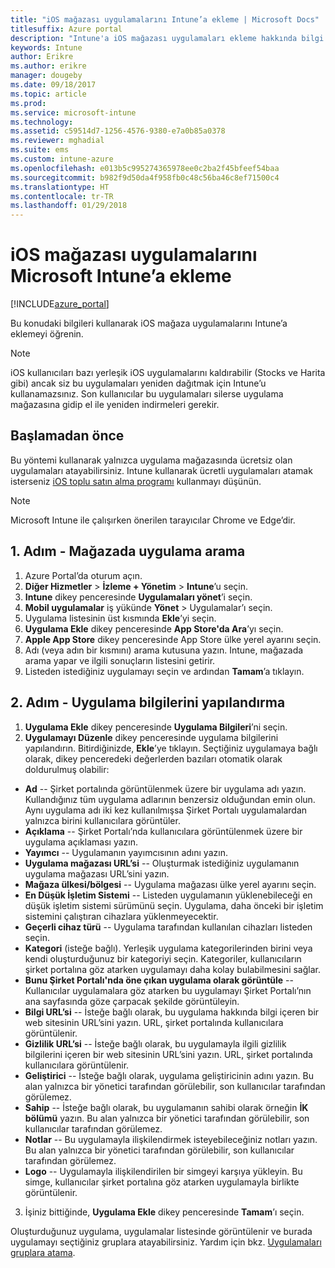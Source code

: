 ```yaml
---
title: "iOS mağazası uygulamalarını Intune’a ekleme | Microsoft Docs"
titlesuffix: Azure portal
description: "Intune'a iOS mağazası uygulamaları ekleme hakkında bilgi edinin.\""
keywords: Intune
author: Erikre
ms.author: erikre
manager: dougeby
ms.date: 09/18/2017
ms.topic: article
ms.prod: 
ms.service: microsoft-intune
ms.technology: 
ms.assetid: c59514d7-1256-4576-9380-e7a0b85a0378
ms.reviewer: mghadial
ms.suite: ems
ms.custom: intune-azure
ms.openlocfilehash: e013b5c995274365978ee0c2ba2f45bfeef54baa
ms.sourcegitcommit: b982f9d50da4f958fb0c48c56ba46c8ef71500c4
ms.translationtype: HT
ms.contentlocale: tr-TR
ms.lasthandoff: 01/29/2018
---
```

# <a name="how-to-add-ios-store-apps-to-microsoft-intune"></a>iOS mağazası uygulamalarını Microsoft Intune’a ekleme

[!INCLUDE[azure_portal](./includes/azure_portal.md)]


Bu konudaki bilgileri kullanarak iOS mağaza uygulamalarını Intune’a eklemeyi öğrenin.

>[!NOTE]
>iOS kullanıcıları bazı yerleşik iOS uygulamalarını kaldırabilir (Stocks ve Harita gibi) ancak siz bu uygulamaları yeniden dağıtmak için Intune’u kullanamazsınız. Son kullanıcılar bu uygulamaları silerse uygulama mağazasına gidip el ile yeniden indirmeleri gerekir.

## <a name="before-you-start"></a>Başlamadan önce

Bu yöntemi kullanarak yalnızca uygulama mağazasında ücretsiz olan uygulamaları atayabilirsiniz. Intune kullanarak ücretli uygulamaları atamak isterseniz [iOS toplu satın alma programı](vpp-apps-ios.md) kullanmayı düşünün.

>[!NOTE]
>Microsoft Intune ile çalışırken önerilen tarayıcılar Chrome ve Edge’dir.

## <a name="step-1---search-for-the-app-in-the-store"></a>1. Adım - Mağazada uygulama arama

1. Azure Portal’da oturum açın.
2. **Diğer Hizmetler** > **İzleme + Yönetim** > **Intune**’u seçin.
3. **Intune** dikey penceresinde **Uygulamaları yönet**’i seçin.
4. **Mobil uygulamalar** iş yükünde **Yönet** > Uygulamalar’ı seçin.
5. Uygulama listesinin üst kısmında **Ekle**’yi seçin.
6. **Uygulama Ekle** dikey penceresinde **App Store'da Ara**’yı seçin.
7. **Apple App Store** dikey penceresinde App Store ülke yerel ayarını seçin.
8. Adı (veya adın bir kısmını) arama kutusuna yazın. Intune, mağazada arama yapar ve ilgili sonuçların listesini getirir.
9. Listeden istediğiniz uygulamayı seçin ve ardından **Tamam**’a tıklayın.

## <a name="step-2---configure-app-information"></a>2. Adım - Uygulama bilgilerini yapılandırma

1. **Uygulama Ekle** dikey penceresinde **Uygulama Bilgileri**’ni seçin.
2. **Uygulamayı Düzenle** dikey penceresinde uygulama bilgilerini yapılandırın. Bitirdiğinizde, **Ekle**’ye tıklayın. Seçtiğiniz uygulamaya bağlı olarak, dikey penceredeki değerlerden bazıları otomatik olarak doldurulmuş olabilir:
- **Ad** -- Şirket portalında görüntülenmek üzere bir uygulama adı yazın. Kullandığınız tüm uygulama adlarının benzersiz olduğundan emin olun. Aynı uygulama adı iki kez kullanılmışsa Şirket Portalı uygulamalardan yalnızca birini kullanıcılara görüntüler.
- **Açıklama** -- Şirket Portalı’nda kullanıcılara görüntülenmek üzere bir uygulama açıklaması yazın.
- **Yayımcı** -- Uygulamanın yayımcısının adını yazın.
- **Uygulama mağazası URL’si** -- Oluşturmak istediğiniz uygulamanın uygulama mağazası URL’sini yazın.
- **Mağaza ülkesi/bölgesi** -- Uygulama mağazası ülke yerel ayarını seçin.
- **En Düşük İşletim Sistemi** -- Listeden uygulamanın yüklenebileceği en düşük işletim sistemi sürümünü seçin. Uygulama, daha önceki bir işletim sistemini çalıştıran cihazlara yüklenmeyecektir.
- **Geçerli cihaz türü** -- Uygulama tarafından kullanılan cihazları listeden seçin.
- **Kategori** (isteğe bağlı). Yerleşik uygulama kategorilerinden birini veya kendi oluşturduğunuz bir kategoriyi seçin. Kategoriler, kullanıcıların şirket portalına göz atarken uygulamayı daha kolay bulabilmesini sağlar.
- **Bunu Şirket Portalı'nda öne çıkan uygulama olarak görüntüle** -- Kullanıcılar uygulamalara göz atarken bu uygulamayı Şirket Portalı’nın ana sayfasında göze çarpacak şekilde görüntüleyin.
- **Bilgi URL’si** -- İsteğe bağlı olarak, bu uygulama hakkında bilgi içeren bir web sitesinin URL’sini yazın. URL, şirket portalında kullanıcılara görüntülenir.
- **Gizlilik URL’si** -- İsteğe bağlı olarak, bu uygulamayla ilgili gizlilik bilgilerini içeren bir web sitesinin URL’sini yazın. URL, şirket portalında kullanıcılara görüntülenir.
- **Geliştirici** -- İsteğe bağlı olarak, uygulama geliştiricinin adını yazın. Bu alan yalnızca bir yönetici tarafından görülebilir, son kullanıcılar tarafından görülemez.
- **Sahip** -- İsteğe bağlı olarak, bu uygulamanın sahibi olarak örneğin **İK bölümü** yazın.  Bu alan yalnızca bir yönetici tarafından görülebilir, son kullanıcılar tarafından görülemez.
- **Notlar** -- Bu uygulamayla ilişkilendirmek isteyebileceğiniz notları yazın. Bu alan yalnızca bir yönetici tarafından görülebilir, son kullanıcılar tarafından görülemez.
- **Logo** -- Uygulamayla ilişkilendirilen bir simgeyi karşıya yükleyin. Bu simge, kullanıcılar şirket portalına göz atarken uygulamayla birlikte görüntülenir.
3. İşiniz bittiğinde, **Uygulama Ekle** dikey penceresinde **Tamam**’ı seçin.

Oluşturduğunuz uygulama, uygulamalar listesinde görüntülenir ve burada uygulamayı seçtiğiniz gruplara atayabilirsiniz. Yardım için bkz. [Uygulamaları gruplara atama](apps-deploy.md).
